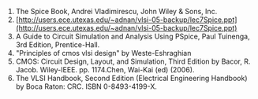 1. The Spice Book, Andrei Vladimirescu, John Wiley & Sons, Inc.  
2. [http://users.ece.utexas.edu/~adnan/vlsi-05-backup/lec7Spice.ppt](http://users.ece.utexas.edu/~adnan/vlsi-05-backup/lec7Spice.ppt)   
3. A Guide to Circuit Simulation and Analysis Using PSpice, Paul Tuinenga, 3rd Edition, Prentice-Hall.  
4. "Principles of cmos vlsi design" by Weste-Eshraghian  
5. CMOS: Circuit Design, Layout, and Simulation, Third Edition by Bacor, R. Jacob. Wiley-IEEE. pp. 1174.Chen, Wai-Kai (ed) (2006).  
6. The VLSI Handbook, Second Edition (Electrical Engineering Handbook) by Boca Raton: CRC. ISBN 0-8493-4199-X.  

